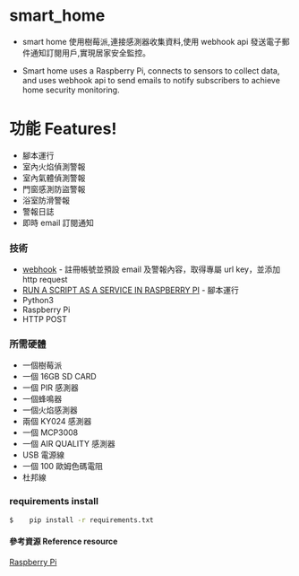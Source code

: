 # smart_home

- smart home 使用樹莓派,連接感測器收集資料,使用 webhook api 發送電子郵件通知訂閱用戶,實現居家安全監控。

- Smart home uses a Raspberry Pi, connects to sensors to collect data,<br>
  and uses webhook api to send emails to notify subscribers to achieve home security monitoring.

# 功能 Features!

- 腳本運行
- 室內火焰偵測警報
- 室內氣體偵測警報
- 門窗感測防盜警報
- 浴室防滑警報
- 警報日誌
- 即時 email 訂閱通知

### 技術

- [webhook](https://ifttt.com/applets/Zp6vmhJx-get-an-email-when-webhooks-publishes-a-new-trigger-or-action?term=webhook) - 註冊帳號並預設 email 及警報內容，取得專屬 url key，並添加 http request
- [RUN A SCRIPT AS A SERVICE IN RASPBERRY PI](http://www.diegoacuna.me/how-to-run-a-script-as-a-service-in-raspberry-pi-raspbian-jessie/?fbclid=IwAR0WYwCgxtz1eEy-FjbpWr50aqoabVS2MkNYJ4UrLyqSpqFt-rRdiXUY9tc) - 腳本運行
- Python3
- Raspberry Pi
- HTTP POST

### 所需硬體

- 一個樹莓派
- 一個 16GB SD CARD
- 一個 PIR 感測器
- 一個蜂鳴器
- 一個火焰感測器
- 兩個 KY024 感測器
- 一個 MCP3008
- 一個 AIR QUALITY 感測器
- USB 電源線
- 一個 100 歐姆色碼電阻
- 杜邦線

### requirements install

```sh
$    pip install -r requirements.txt
```

#### 參考資源 Reference resource

[Raspberry Pi](https://www.w3schools.com/nodejs/nodejs_raspberrypi.asp)
